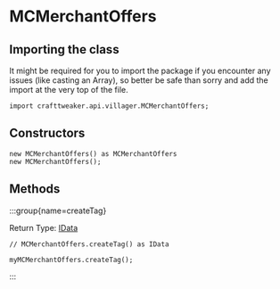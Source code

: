 # MCMerchantOffers

## Importing the class

It might be required for you to import the package if you encounter any issues (like casting an Array), so better be safe than sorry and add the import at the very top of the file.
```zenscript
import crafttweaker.api.villager.MCMerchantOffers;
```


## Constructors


```zenscript
new MCMerchantOffers() as MCMerchantOffers
new MCMerchantOffers();
```

## Methods

:::group{name=createTag}

Return Type: [IData](/vanilla/api/data/IData)

```zenscript
// MCMerchantOffers.createTag() as IData

myMCMerchantOffers.createTag();
```

:::


